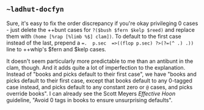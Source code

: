 ## `~ladhut-docfyn`
Sure, it's easy to fix the order discrepancy if you're okay privileging 0 cases - just delete the ++bunt cases for `?($bush $fern $kelp $reed)` and replace them with `(home [%rap [%limb %$] clam])`. To default to the first case instead of the last, prepend a `=.  p.sec  =>((flop p.sec) ?>(?=(^ .) .))` line to ++whip's $fern and $kelp cases.

It doesn't seem particularly more predictable to me than an antibunt in the clam, though. And it adds quite a lot of imperfection to the explanation. Instead of "books and picks default to their first case", we have "books and picks default to their first case, except that books default to any 0-tagged case instead, and picks default to any constant zero or `@` cases, and picks override books". I can already see the Scott Meyers *Effective Hoon* guideline, "Avoid 0 tags in books to ensure unsurprising defaults".